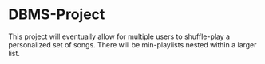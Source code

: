 # DBMS-Project

This project will eventually allow for multiple users to shuffle-play a personalized set of songs.
There will be min-playlists nested within a larger list.
